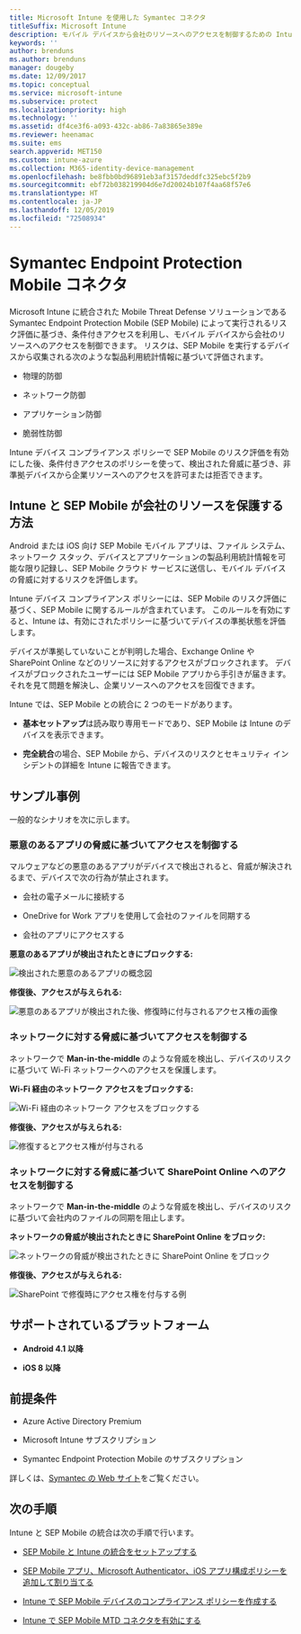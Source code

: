 ```yaml
---
title: Microsoft Intune を使用した Symantec コネクタ
titleSuffix: Microsoft Intune
description: モバイル デバイスから会社のリソースへのアクセスを制御するための Intune と Symantec Endpoint Protection Mobile の統合について説明します。
keywords: ''
author: brenduns
ms.author: brenduns
manager: dougeby
ms.date: 12/09/2017
ms.topic: conceptual
ms.service: microsoft-intune
ms.subservice: protect
ms.localizationpriority: high
ms.technology: ''
ms.assetid: df4ce3f6-a093-432c-ab86-7a83865e389e
ms.reviewer: heenamac
ms.suite: ems
search.appverid: MET150
ms.custom: intune-azure
ms.collection: M365-identity-device-management
ms.openlocfilehash: be8fbb0bd96891eb3af3157deddfc325ebc5f2b9
ms.sourcegitcommit: ebf72b038219904d6e7d20024b107f4aa68f57e6
ms.translationtype: HT
ms.contentlocale: ja-JP
ms.lasthandoff: 12/05/2019
ms.locfileid: "72508934"
---
```

# <a name="symantec-endpoint-protection-mobile-connector"></a>Symantec Endpoint Protection Mobile コネクタ

Microsoft Intune に統合された Mobile Threat Defense ソリューションである Symantec Endpoint Protection Mobile (SEP Mobile) によって実行されるリスク評価に基づき、条件付きアクセスを利用し、モバイル デバイスから会社のリソースへのアクセスを制御できます。 リスクは、SEP Mobile を実行するデバイスから収集される次のような製品利用統計情報に基づいて評価されます。

- 物理的防御

- ネットワーク防御

- アプリケーション防御

- 脆弱性防御

Intune デバイス コンプライアンス ポリシーで SEP Mobile のリスク評価を有効にした後、条件付きアクセスのポリシーを使って、検出された脅威に基づき、非準拠デバイスから企業リソースへのアクセスを許可または拒否できます。

## <a name="how-do-intune-and-sep-mobile-help-protect-your-company-resources"></a>Intune と SEP Mobile が会社のリソースを保護する方法

Android または iOS 向け SEP Mobile モバイル アプリは、ファイル システム、ネットワーク スタック、デバイスとアプリケーションの製品利用統計情報を可能な限り記録し、SEP Mobile クラウド サービスに送信し、モバイル デバイスの脅威に対するリスクを評価します。

Intune デバイス コンプライアンス ポリシーには、SEP Mobile のリスク評価に基づく、SEP Mobile に関するルールが含まれています。 このルールを有効にすると、Intune は、有効にされたポリシーに基づいてデバイスの準拠状態を評価します。

デバイスが準拠していないことが判明した場合、Exchange Online や SharePoint Online などのリソースに対するアクセスがブロックされます。 デバイスがブロックされたユーザーには SEP Mobile アプリから手引きが届きます。それを見て問題を解決し、企業リソースへのアクセスを回復できます。

Intune では、SEP Mobile との統合に 2 つのモードがあります。

- **基本セットアップ**は読み取り専用モードであり、SEP Mobile は Intune のデバイスを表示できます。

- **完全統合**の場合、SEP Mobile から、デバイスのリスクとセキュリティ インシデントの詳細を Intune に報告できます。

## <a name="sample-scenarios"></a>サンプル事例

一般的なシナリオを次に示します。

### <a name="control-access-based-on-threats-from-malicious-apps"></a>悪意のあるアプリの脅威に基づいてアクセスを制御する

マルウェアなどの悪意のあるアプリがデバイスで検出されると、脅威が解決されるまで、デバイスで次の行為が禁止されます。

- 会社の電子メールに接続する

- OneDrive for Work アプリを使用して会社のファイルを同期する

- 会社のアプリにアクセスする

**悪意のあるアプリが検出されたときにブロックする:**

![検出された悪意のあるアプリの概念図](./media/skycure-mobile-threat-defense-connector/symantec-arch-1.png)

**修復後、アクセスが与えられる:**

![悪意のあるアプリが検出された後、修復時に付与されるアクセス権の画像](./media/skycure-mobile-threat-defense-connector/symantec-arch-2.png)

### <a name="control-access-based-on-threat-to-network"></a>ネットワークに対する脅威に基づいてアクセスを制御する

ネットワークで **Man-in-the-middle** のような脅威を検出し、デバイスのリスクに基づいて Wi-Fi ネットワークへのアクセスを保護します。

**Wi-Fi 経由のネットワーク アクセスをブロックする:**

![Wi-Fi 経由のネットワーク アクセスをブロックする](./media/skycure-mobile-threat-defense-connector/symantec-arch-3.png)

**修復後、アクセスが与えられる:**

![修復するとアクセス権が付与される](./media/skycure-mobile-threat-defense-connector/symantec-arch-4.png)

### <a name="control-access-to-sharepoint-online-based-on-threat-to-network"></a>ネットワークに対する脅威に基づいて SharePoint Online へのアクセスを制御する

ネットワークで **Man-in-the-middle** のような脅威を検出し、デバイスのリスクに基づいて会社内のファイルの同期を阻止します。

**ネットワークの脅威が検出されたときに SharePoint Online をブロック:**

![ネットワークの脅威が検出されたときに SharePoint Online をブロック](./media/skycure-mobile-threat-defense-connector/symantec-arch-5.png)

**修復後、アクセスが与えられる:**

![SharePoint で修復時にアクセス権を付与する例](./media/skycure-mobile-threat-defense-connector/symantec-arch-6.png)

## <a name="supported-platforms"></a>サポートされているプラットフォーム

- **Android 4.1 以降**

- **iOS 8 以降**

## <a name="pre-requisites"></a>前提条件

- Azure Active Directory Premium

- Microsoft Intune サブスクリプション

- Symantec Endpoint Protection Mobile のサブスクリプション

詳しくは、[Symantec の Web サイト](https://www.skycure.com/skycure-microsoft-integration/)をご覧ください。

## <a name="next-steps"></a>次の手順

Intune と SEP Mobile の統合は次の手順で行います。

- [SEP Mobile と Intune の統合をセットアップする](skycure-mtd-connector-integration.md)

- [SEP Mobile アプリ、Microsoft Authenticator、iOS アプリ構成ポリシーを追加して割り当てる](mtd-apps-ios-app-configuration-policy-add-assign.md)

- [Intune で SEP Mobile デバイスのコンプライアンス ポリシーを作成する](mtd-device-compliance-policy-create.md)

- [Intune で SEP Mobile MTD コネクタを有効にする](mtd-connector-enable.md)
